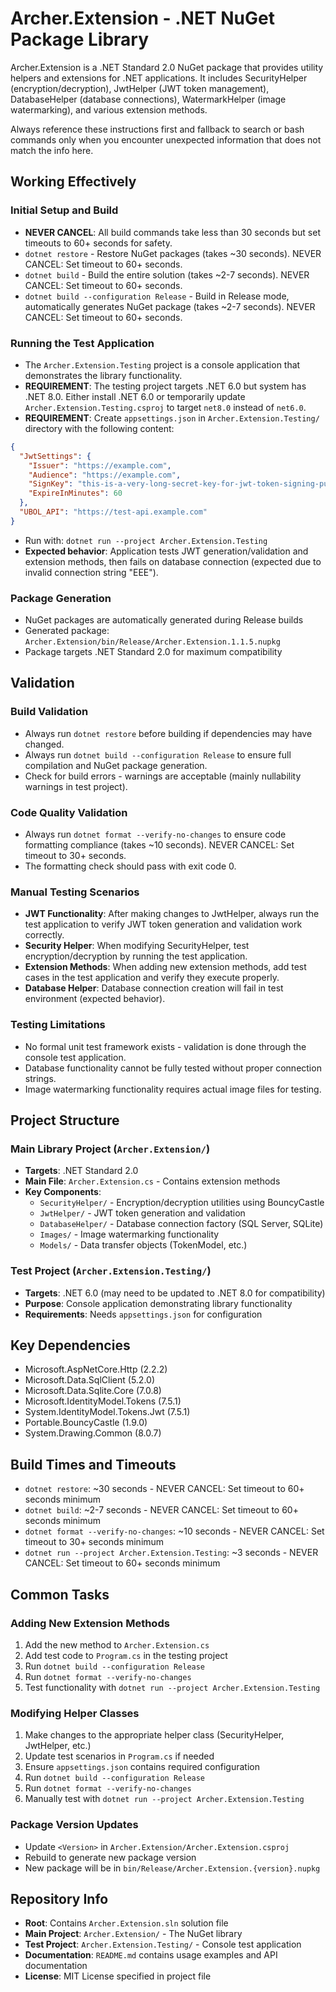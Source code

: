 # Archer.Extension - .NET NuGet Package Library

Archer.Extension is a .NET Standard 2.0 NuGet package that provides utility helpers and extensions for .NET applications. It includes SecurityHelper (encryption/decryption), JwtHelper (JWT token management), DatabaseHelper (database connections), WatermarkHelper (image watermarking), and various extension methods.

Always reference these instructions first and fallback to search or bash commands only when you encounter unexpected information that does not match the info here.

## Working Effectively

### Initial Setup and Build
- **NEVER CANCEL**: All build commands take less than 30 seconds but set timeouts to 60+ seconds for safety.
- `dotnet restore` - Restore NuGet packages (takes ~30 seconds). NEVER CANCEL: Set timeout to 60+ seconds.
- `dotnet build` - Build the entire solution (takes ~2-7 seconds). NEVER CANCEL: Set timeout to 60+ seconds.
- `dotnet build --configuration Release` - Build in Release mode, automatically generates NuGet package (takes ~2-7 seconds). NEVER CANCEL: Set timeout to 60+ seconds.

### Running the Test Application
- The `Archer.Extension.Testing` project is a console application that demonstrates the library functionality.
- **REQUIREMENT**: The testing project targets .NET 6.0 but system has .NET 8.0. Either install .NET 6.0 or temporarily update `Archer.Extension.Testing.csproj` to target `net8.0` instead of `net6.0`.
- **REQUIREMENT**: Create `appsettings.json` in `Archer.Extension.Testing/` directory with the following content:
```json
{
  "JwtSettings": {
    "Issuer": "https://example.com",
    "Audience": "https://example.com",
    "SignKey": "this-is-a-very-long-secret-key-for-jwt-token-signing-purpose-only",
    "ExpireInMinutes": 60
  },
  "UBOL_API": "https://test-api.example.com"
}
```
- Run with: `dotnet run --project Archer.Extension.Testing`
- **Expected behavior**: Application tests JWT generation/validation and extension methods, then fails on database connection (expected due to invalid connection string "EEE").

### Package Generation
- NuGet packages are automatically generated during Release builds
- Generated package: `Archer.Extension/bin/Release/Archer.Extension.1.1.5.nupkg`
- Package targets .NET Standard 2.0 for maximum compatibility

## Validation

### Build Validation
- Always run `dotnet restore` before building if dependencies may have changed.
- Always run `dotnet build --configuration Release` to ensure full compilation and NuGet package generation.
- Check for build errors - warnings are acceptable (mainly nullability warnings in test project).

### Code Quality Validation
- Always run `dotnet format --verify-no-changes` to ensure code formatting compliance (takes ~10 seconds). NEVER CANCEL: Set timeout to 30+ seconds.
- The formatting check should pass with exit code 0.

### Manual Testing Scenarios
- **JWT Functionality**: After making changes to JwtHelper, always run the test application to verify JWT token generation and validation work correctly.
- **Security Helper**: When modifying SecurityHelper, test encryption/decryption by running the test application.
- **Extension Methods**: When adding new extension methods, add test cases in the test application and verify they execute properly.
- **Database Helper**: Database connection creation will fail in test environment (expected behavior).

### Testing Limitations
- No formal unit test framework exists - validation is done through the console test application.
- Database functionality cannot be fully tested without proper connection strings.
- Image watermarking functionality requires actual image files for testing.

## Project Structure

### Main Library Project (`Archer.Extension/`)
- **Targets**: .NET Standard 2.0
- **Main File**: `Archer.Extension.cs` - Contains extension methods
- **Key Components**:
  - `SecurityHelper/` - Encryption/decryption utilities using BouncyCastle
  - `JwtHelper/` - JWT token generation and validation
  - `DatabaseHelper/` - Database connection factory (SQL Server, SQLite)
  - `Images/` - Image watermarking functionality
  - `Models/` - Data transfer objects (TokenModel, etc.)

### Test Project (`Archer.Extension.Testing/`)
- **Targets**: .NET 6.0 (may need to be updated to .NET 8.0 for compatibility)
- **Purpose**: Console application demonstrating library functionality
- **Requirements**: Needs `appsettings.json` for configuration

## Key Dependencies
- Microsoft.AspNetCore.Http (2.2.2)
- Microsoft.Data.SqlClient (5.2.0)
- Microsoft.Data.Sqlite.Core (7.0.8)
- Microsoft.IdentityModel.Tokens (7.5.1)
- System.IdentityModel.Tokens.Jwt (7.5.1)
- Portable.BouncyCastle (1.9.0)
- System.Drawing.Common (8.0.7)

## Build Times and Timeouts
- `dotnet restore`: ~30 seconds - NEVER CANCEL: Set timeout to 60+ seconds minimum
- `dotnet build`: ~2-7 seconds - NEVER CANCEL: Set timeout to 60+ seconds minimum
- `dotnet format --verify-no-changes`: ~10 seconds - NEVER CANCEL: Set timeout to 30+ seconds minimum
- `dotnet run --project Archer.Extension.Testing`: ~3 seconds - NEVER CANCEL: Set timeout to 60+ seconds minimum

## Common Tasks

### Adding New Extension Methods
1. Add the new method to `Archer.Extension.cs`
2. Add test code to `Program.cs` in the testing project
3. Run `dotnet build --configuration Release`
4. Run `dotnet format --verify-no-changes`
5. Test functionality with `dotnet run --project Archer.Extension.Testing`

### Modifying Helper Classes
1. Make changes to the appropriate helper class (SecurityHelper, JwtHelper, etc.)
2. Update test scenarios in `Program.cs` if needed
3. Ensure `appsettings.json` contains required configuration
4. Run `dotnet build --configuration Release`
5. Run `dotnet format --verify-no-changes`
6. Manually test with `dotnet run --project Archer.Extension.Testing`

### Package Version Updates
- Update `<Version>` in `Archer.Extension/Archer.Extension.csproj`
- Rebuild to generate new package version
- New package will be in `bin/Release/Archer.Extension.{version}.nupkg`

## Repository Info
- **Root**: Contains `Archer.Extension.sln` solution file
- **Main Project**: `Archer.Extension/` - The NuGet library
- **Test Project**: `Archer.Extension.Testing/` - Console test application
- **Documentation**: `README.md` contains usage examples and API documentation
- **License**: MIT License specified in project file